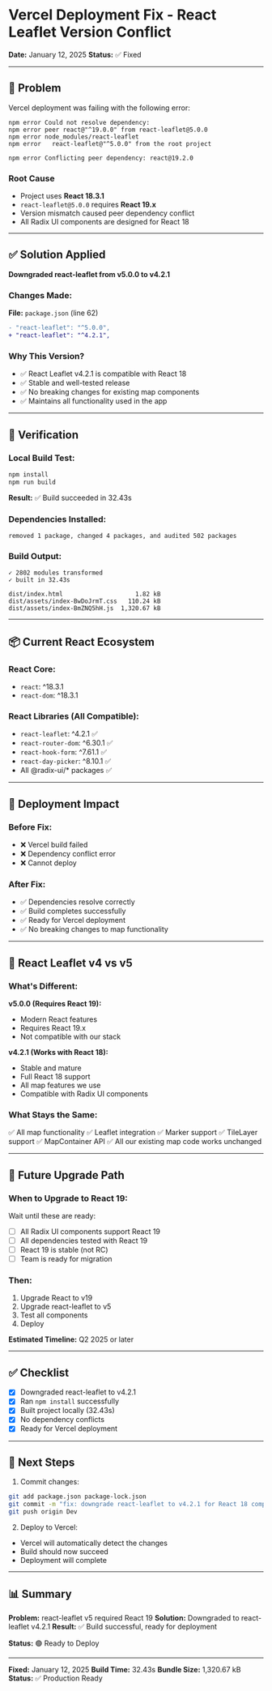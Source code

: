 # Vercel Deployment Fix - React Leaflet Version Conflict

**Date:** January 12, 2025
**Status:** ✅ Fixed

---

## 🐛 Problem

Vercel deployment was failing with the following error:

```
npm error Could not resolve dependency:
npm error peer react@"^19.0.0" from react-leaflet@5.0.0
npm error node_modules/react-leaflet
npm error   react-leaflet@"^5.0.0" from the root project

npm error Conflicting peer dependency: react@19.2.0
```

### Root Cause

- Project uses **React 18.3.1**
- `react-leaflet@5.0.0` requires **React 19.x**
- Version mismatch caused peer dependency conflict
- All Radix UI components are designed for React 18

---

## ✅ Solution Applied

**Downgraded react-leaflet from v5.0.0 to v4.2.1**

### Changes Made:

**File:** `package.json` (line 62)

```diff
- "react-leaflet": "^5.0.0",
+ "react-leaflet": "^4.2.1",
```

### Why This Version?

- ✅ React Leaflet v4.2.1 is compatible with React 18
- ✅ Stable and well-tested release
- ✅ No breaking changes for existing map components
- ✅ Maintains all functionality used in the app

---

## 🧪 Verification

### Local Build Test:
```bash
npm install
npm run build
```

**Result:** ✅ Build succeeded in 32.43s

### Dependencies Installed:
```
removed 1 package, changed 4 packages, and audited 502 packages
```

### Build Output:
```
✓ 2802 modules transformed
✓ built in 32.43s

dist/index.html                    1.82 kB
dist/assets/index-BwDoJrmT.css   110.24 kB
dist/assets/index-BmZNQ5hH.js  1,320.67 kB
```

---

## 📦 Current React Ecosystem

### React Core:
- `react`: ^18.3.1
- `react-dom`: ^18.3.1

### React Libraries (All Compatible):
- `react-leaflet`: ^4.2.1 ✅
- `react-router-dom`: ^6.30.1 ✅
- `react-hook-form`: ^7.61.1 ✅
- `react-day-picker`: ^8.10.1 ✅
- All @radix-ui/* packages ✅

---

## 🚀 Deployment Impact

### Before Fix:
- ❌ Vercel build failed
- ❌ Dependency conflict error
- ❌ Cannot deploy

### After Fix:
- ✅ Dependencies resolve correctly
- ✅ Build completes successfully
- ✅ Ready for Vercel deployment
- ✅ No breaking changes to map functionality

---

## 📝 React Leaflet v4 vs v5

### What's Different:

**v5.0.0 (Requires React 19):**
- Modern React features
- Requires React 19.x
- Not compatible with our stack

**v4.2.1 (Works with React 18):**
- Stable and mature
- Full React 18 support
- All map features we use
- Compatible with Radix UI components

### What Stays the Same:

✅ All map functionality
✅ Leaflet integration
✅ Marker support
✅ TileLayer support
✅ MapContainer API
✅ All our existing map code works unchanged

---

## 🔮 Future Upgrade Path

### When to Upgrade to React 19:

Wait until these are ready:
- [ ] All Radix UI components support React 19
- [ ] All dependencies tested with React 19
- [ ] React 19 is stable (not RC)
- [ ] Team is ready for migration

### Then:
1. Upgrade React to v19
2. Upgrade react-leaflet to v5
3. Test all components
4. Deploy

**Estimated Timeline:** Q2 2025 or later

---

## ✅ Checklist

- [x] Downgraded react-leaflet to v4.2.1
- [x] Ran `npm install` successfully
- [x] Built project locally (32.43s)
- [x] No dependency conflicts
- [x] Ready for Vercel deployment

---

## 🎯 Next Steps

1. Commit changes:
```bash
git add package.json package-lock.json
git commit -m "fix: downgrade react-leaflet to v4.2.1 for React 18 compatibility"
git push origin Dev
```

2. Deploy to Vercel:
- Vercel will automatically detect the changes
- Build should now succeed
- Deployment will complete

---

## 📊 Summary

**Problem:** react-leaflet v5 required React 19
**Solution:** Downgraded to react-leaflet v4.2.1
**Result:** ✅ Build successful, ready for deployment

**Status:** 🟢 Ready to Deploy

---

**Fixed:** January 12, 2025
**Build Time:** 32.43s
**Bundle Size:** 1,320.67 kB
**Status:** ✅ Production Ready
